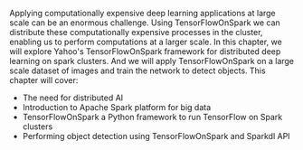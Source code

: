 Applying computationally expensive deep learning applications at large scale can be an enormous challenge. Using TensorFlowOnSpark we can distribute these computationally expensive processes in the cluster, enabling us to perform computations at a larger scale. In this chapter, we will explore Yahoo's TensorFlowOnSpark framework for distributed deep learning on spark clusters.  And we will apply TensorFlowOnSpark on a large scale dataset of images and train the network to detect objects. This chapter will cover:

* The need for distributed AI
* Introduction to Apache Spark platform for big data
* TensorFlowOnSpark a Python framework to run TensorFlow on Spark clusters
* Performing object detection using TensorFlowOnSpark and Sparkdl API
